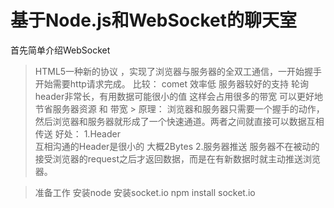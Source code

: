 基于Node.js和WebSocket的聊天室
===========================================================
首先简单介绍WebSocket
>HTML5一种新的协议 ，实现了浏览器与服务器的全双工通信，一开始握手开始需要http请求完成。
>比较：
>comet  效率低  服务器较好的支持
>轮询   header非常长，有用数据可能很小的值  这样会占用很多的带宽
>可以更好地节省服务器资源 和 带宽 >
>原理：
>浏览器和服务器只需要一个握手的动作，然后浏览器和服务器就形成了一个快速通道。两者之间就直接可以数据互相传送
>好处：
>1.Header  
>互相沟通的Header是很小的 大概2Bytes
>2.服务器推送
>服务器不在被动的接受浏览器的request之后才返回数据，而是在有新数据时就主动推送浏览器。

>准备工作
>安装node
>安装socket.io 
>npm install socket.io
